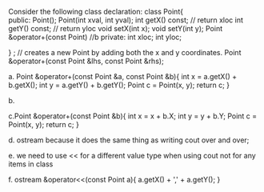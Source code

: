 Consider the following class declaration: 
class Point{  
  public: 
      Point(); 
      Point(int xval, int yval); 
      int getX() const;  // return xloc 
      int getY() const;  // return yloc 
      void setX(int x); 
      void setY(int y); 
      Point &operator+(const Point) //b
  private: 
      int  xloc; 
      int  yloc; 
   
} ; 
// creates a new Point by adding both the x and y coordinates. 
Point &operator+(const Point &lhs, const Point &rhs); 
 
a. Point &operator+(const Point &a, const Point &b){
    int x = a.getX() + b.getX();
    int y = a.getY() + b.getY();
    Point c = Point(x, y);
    return c;
}

b.

c.Point &operator+(const Point &b){
    int x = x + b.X;
    int y = y + b.Y;
    Point c = Point(x, y);
    return c;
}

d. ostream because it does the same thing as writing cout over and over;

e. we need to use << for a different value type when using cout not for any items in class
 
f. ostream &operator<<(const Point a){
    a.getX() + ',' + a.getY();
}